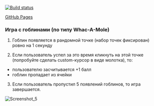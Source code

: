 
[![Build status](https://ci.appveyor.com/api/projects/status/82k0kkcr83pekka7?svg=true)](https://ci.appveyor.com/project/Di-sole/2-ahj-events)

[GitHub Pages](https://di-sole.github.io/2-ahj-events/) 

### Игра с гоблинами (по типу Whac-A-Mole)

1. Гоблин появляется в рандомной точке (набор точек фиксирован) ровно на 1 секунду

2. Если пользователь успел за это время кликнуть на этой точке (попробуйте сделать custom-курсор в виде молотка), то:
 * пользователю засчитывается +1 балл
 * гоблин пропадает из ячейки

3. Если пользователь пропустил 5 появлений гоблинов, то игра завершается.

![Screenshot_5](https://user-images.githubusercontent.com/60287939/193041389-70d6fe97-2281-4c3c-bb3d-606e47a44234.jpg)
